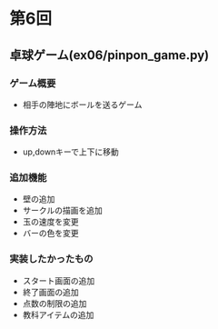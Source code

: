 # 第6回
## 卓球ゲーム(ex06/pinpon_game.py)
### ゲーム概要
* 相手の陣地にボールを送るゲーム
### 操作方法
* up,downキーで上下に移動
### 追加機能
* 壁の追加
* サークルの描画を追加
* 玉の速度を変更
* バーの色を変更
### 実装したかったもの
* スタート画面の追加
* 終了画面の追加
* 点数の制限の追加
* 教科アイテムの追加
